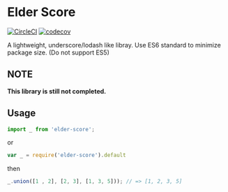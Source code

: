 # Elder Score

[![CircleCI](https://circleci.com/gh/wabilin/elder-score.js/tree/master.svg?style=svg)](https://circleci.com/gh/wabilin/elder-score.js/tree/master)
[![codecov](https://codecov.io/gh/wabilin/elder-score.js/branch/master/graph/badge.svg)](https://codecov.io/gh/wabilin/elder-score.js)


A lightweight, underscore/lodash like libray.
Use ES6 standard to minimize package size. (Do not support ES5)

## NOTE
**This library is still not completed.**

## Usage

```js
import _ from 'elder-score';
```

or

```js
var _ = require('elder-score').default
```

then

```js
_.union([1 , 2], [2, 3], [1, 3, 5])); // => [1, 2, 3, 5]
```
